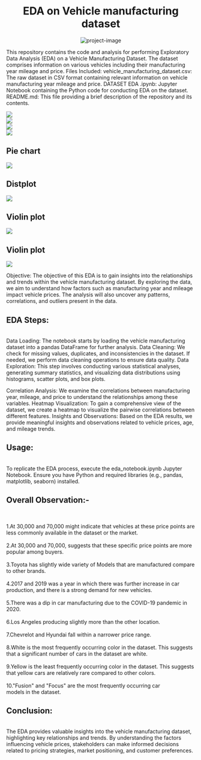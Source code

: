 <h1 align="center" id="title">EDA on Vehicle manufacturing dataset</h1>

<p align="center"><img src="https://socialify.git.ci/adityaashtankar/EDA.github.io/image?font=Bitter&amp;language=1&amp;name=1&amp;owner=1&amp;pattern=Floating%20Cogs&amp;theme=Light" alt="project-image"></p>

<p id="description">This repository contains the code and analysis for performing Exploratory Data Analysis (EDA) on a Vehicle Manufacturing Dataset. The dataset comprises information on various vehicles including their manufacturing year mileage and price. Files Included: vehicle_manufacturing_dataset.csv: The raw dataset in CSV format containing relevant information on vehicle manufacturing year mileage and price. DATASET EDA .ipynb: Jupyter Notebook containing the Python code for conducting EDA on the dataset. README.md: This file providing a brief description of the repository and its contents.</p>
<img src="Images\Screenshot 2023-07-25 110358.png"><br>
<img src="Images\Screenshot 2023-07-25 110414.png"><br>
<img src="Images\Screenshot 2023-07-25 110426.png"><br>
<img src="Images\Screenshot 2023-07-25 110444.png"><br>
<h2>Pie chart</h2>
<img src="Images\Screenshot 2023-07-25 110453.png"><br>
<h2>Distplot</h2>
<img src="Images\Screenshot 2023-07-25 110500.png"><br>
<h2>Violin plot</h2>
<img src="Images\Screenshot 2023-07-25 110510.png"><br>
<h2>Violin plot</h2>
<img src="Images\Screenshot 2023-07-25 110519.png"><br>



<p>Objective:
The objective of this EDA is to gain insights into the relationships and trends within the vehicle manufacturing dataset. By exploring the data, we aim to understand how factors such as manufacturing year and mileage impact vehicle prices. The analysis will also uncover any patterns, correlations, and outliers present in the data.</p>
<p><h2>EDA Steps:</h2><br>
Data Loading: The notebook starts by loading the vehicle manufacturing dataset into a pandas DataFrame for further analysis.
Data Cleaning: We check for missing values, duplicates, and inconsistencies in the dataset. If needed, we perform data cleaning operations to ensure data quality.
Data Exploration: This step involves conducting various statistical analyses, generating summary statistics, and visualizing data distributions using histograms, scatter plots, and box plots.
  
Correlation Analysis: We examine the correlations between manufacturing year, mileage, and price to understand the relationships among these variables.
Heatmap Visualization: To gain a comprehensive view of the dataset, we create a heatmap to visualize the pairwise correlations between different features.
Insights and Observations: Based on the EDA results, we provide meaningful insights and observations related to vehicle prices, age, and mileage trends.</p>
<p><h2>Usage:</h2><br>
To replicate the EDA process, execute the eda_notebook.ipynb Jupyter Notebook. Ensure you have Python and required libraries (e.g., pandas, matplotlib, seaborn) installed.<br>
 <h2>Overall Observation:-</h2> <br>

<p>1.At 30,000 and 70,000 might indicate that vehicles at these price points are less commonly available in the dataset or the market.<br><br>
2.At 30,000 and 70,000, suggests that these specific price points are more popular among buyers.<br><br>
3.Toyota has slightly wide variety of Models that are manufactured compare to other brands.<br><br>
4.2017 and 2019 was a year in which there was further increase in car production, and there is a strong demand for new vehicles.<br><br>
5.There was a dip in car manufacturing due to the COVID-19 pandemic in 2020.<br><br>
6.Los Angeles producing slightly more than the other location.<br><br>
7.Chevrelot and Hyundai fall within a narrower price range.<br><br>
8.White is the most frequently occurring color in the dataset. This suggests that a significant number of cars in the dataset are white.<br><br>
9.Yellow is the least frequently occurring color in the dataset. This suggests that yellow cars are relatively rare compared to other colors.<br><br>
10."Fusion" and "Focus" are the most frequently occurring car models in the dataset.</p>
<h2>Conclusion:</h2><br>
The EDA provides valuable insights into the vehicle manufacturing dataset, highlighting key relationships and trends. By understanding the factors influencing vehicle prices, stakeholders can make informed decisions related to pricing strategies, market positioning, and customer preferences.
</p>
